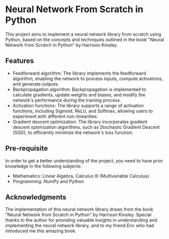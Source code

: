 # Neural Network From Scratch in Python
This project aims to implement a neural network library from scratch using Python, based on the concepts and techniques outlined in the book "Neural Network from Scratch in Python" by Harrison Kinsley. 

## Features
- Feedforward algorithm: The library implements the feedforward algorithm, enabling the network to process inputs, compute activations, and generate outputs.
- Backpropagation algorithm: Backpropagation is implemented to calculate gradients, update weights and biases, and modify the network's performance during the training process.
- Activation functions: The library supports a range of activation functions, including Sigmoid, ReLU, and Softmax, allowing users to experiment with different non-linearities.
- Gradient descent optimization: The library incorporates gradient descent optimization algorithms, such as Stochastic Gradient Descent (SGD), to efficiently minimize the network's loss function.

## Pre-requisite
In order to get a better understanding of the project, you need to have prior knowledge in the following subjects:
- Mathematics: Linear Algebra, Calculus III (Multivariable Calculus)
- Programming: NumPy and Python

## Acknowledgments
The implementation of this neural network library draws from the book "Neural Network from Scratch in Python" by Harrison Kinsley. Special thanks to the author for providing valuable insights in understanding and implementing the neural network library, and to my friend Eric who had introduced me this amazing book.
